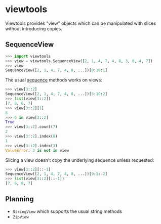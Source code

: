 # viewtools

Viewtools provides "view" objects which can be manipulated with slices without introducing copies.

## SequenceView

```python
>>> import viewtools
>>> view = viewtools.SequenceView([2, 1, 4, 7, 4, 8, 3, 6, 4, 7])
>>> view
SequenceView([2, 1, 4, 7, 4, 8, ...])[0:10:1]
```

The usual [sequence](https://docs.python.org/3/library/collections.abc.html#collections.abc.Sequence) methods works on views:

```python
>>> view[3::2]
SequenceView([2, 1, 4, 7, 4, 8, ...])[3:10:2]
>>> list(view[3::2])
[7, 8, 6, 7]
>>> view[3::2][1]
8
>>> 6 in view[3::2]
True
>>> view[3::2].count(7)
2
>>> view[3::2].index(8)
1
>>> view[3::2].index(3)
ValueError: 3 is not in view
```

Slicing a view doesn't copy the underlying sequence unless requested:

```python
>>> view[3::2][::-1]
SequenceView([2, 1, 4, 7, 4, 8, ...])[9:1:-2]
>>> list(view[3::2][::-1])
[7, 6, 8, 7]
```

## Planning

* `StringView` which supports the usual string methods
* `ZipView`

